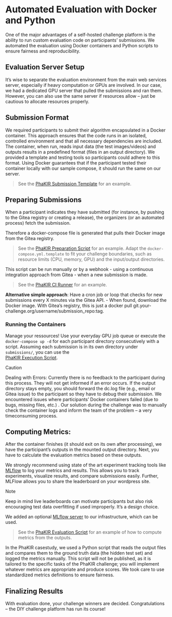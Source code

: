 # Automated Evaluation with Docker and Python
One of the major advantages of a self-hosted challenge platform is the ability to run custom evaluation code on participants’ submissions. We automated the evaluation using Docker containers and Python scripts to ensure fairness and reproducibility.
## Evaluation Server Setup
It’s wise to separate the evaluation environment from the main web services server, especially if heavy computation or GPUs are involved. In our case, we had a dedicated GPU server that pulled the submissions and ran them. However, you can also use the same server if resources allow – just be cautious to allocate resources properly.

## Submission Format
We required participants to submit their algorithm encapsulated in a Docker container. This approach ensures that the code runs in an isolated, controlled environment and that all necessary dependencies are included. The container, when run, reads input data (the test images/videos) and outputs results in a predefined format (files in an output directory). We provided a template and testing tools so participants could adhere to this format. Using Docker guarantees that if the participant tested their container locally with our sample compose, it should run the same on our server.

> See the [PhaKIR Submission Template](https://github.com/remic-othr/PhaKIR_Submission_Template) for an example.

## Preparing Submissions
When a participant indicates they have submitted (for instance, by pushing to the Gitea registry or creating a release), the organizers (or an automated process) fetch the submission.

Therefore a docker-compose file is generated that pulls their Docker image from the Gitea registry.

> See the [PhaKIR Preparation Script](../Phakir/evaluation/Inferenz/prepare.py) for an example. Adapt the `docker-compose.yml.template` to fit your challenge boundaries, such as resource limits (CPU, memory, GPU) and the input/output directories.

This script can be run manually or by a webhook - using a continuous integration approach from Gitea - when a new submission is made.

> See the [PhaKIR CI Runner](../Phakir/evaluation/runner/) for an example.

**Alternative simple approach**: Have a cron job or loop that checks for new submissions every X
minutes via the Gitea API. - When found, download the Docker image. With Gitea’s registry, this is just a docker pull git.your-challenge.org/username/submission_repo:tag.

### Running the Containers
Manage your ressources!
Use your everyday GPU job queue or execute the `docker-compose up -d` for each participant directory consecutively with a script. Assuming each submission is in its own directory under `submissions/`, you can use the  
[PhaKIR Execution Script](../Phakir/evaluation/Inferenz/execute.py).

> [!CAUTION]
>Dealing with Errors:
> Currently there is no feedback to the participant during this process. They will not get informed if an error occurs. If the output directory stays empty, you should forward the dc.log file (e.g., email or Gitea issue) to the participant so they have to debug their submission.
We encountered issues where participants’ Docker containers failed (due to bugs, missing files, etc.) . Our solution during the challenge was to manually check the container logs and inform the team of the problem – a very timeconsuming process.

## Computing Metrics:
After the container finishes (it should exit on its own after processing), we have the participant’s outputs in the mounted output directory.
Next, you have to calculate the evaluation metrics based on these outputs. 

We strongly recommend using state of the art experiment tracking tools like [MLflow](https://mlflow.org/) to log your metrics and results. This allows you to track experiments, visualize results, and compare submissions easily.
Further, MLFlow allows you to share the leaderboard on your wordpress site.
> [!NOTE]  
> Keep in mind live leaderboards can motivate participants but also risk encouraging test data overfitting if used improperly. It’s a design choice.

We added an optional [MLflow server](/services/mlflow/) to our infrastructure, which can be used.

> See the [PhaKIR Evaluation Script](../Phakir/evaluation/Inferenz/evaluate.py) for an example of how to compute metrics from the outputs.

In the PhaKIR casestudy, we used a Python script that reads the output files and compares them to the ground truth data (the hidden test set) and logged the metrics manually.
This script will not be published, as it is tailored to the specific tasks of the PhaKIR challenge; you will implement whatever metrics are appropriate and produce scores. We took care to use standardized metrics definitions to ensure fairness.


## Finalizing Results
With evaluation done, your challenge winners are decided. Congratulations – the DIY challenge platform has run its course! 

